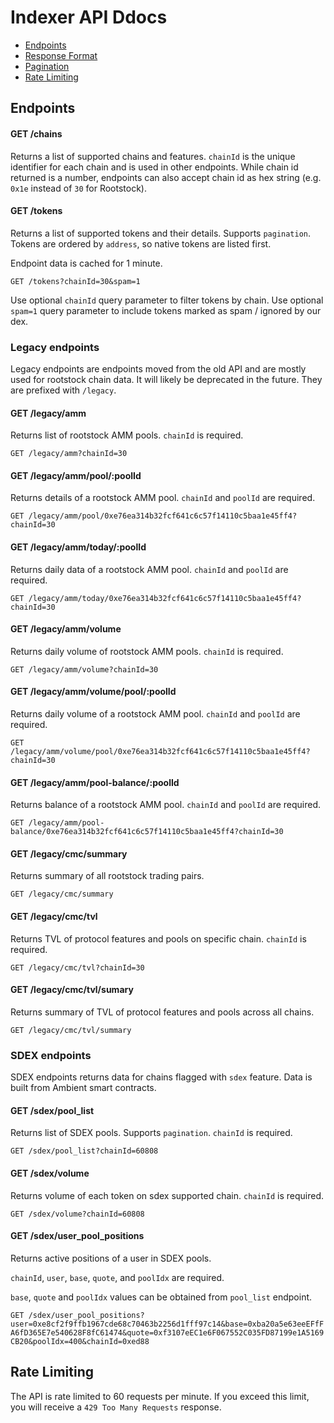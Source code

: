 # Indexer API Ddocs

<!-- no toc -->
- [Endpoints](#endpoints)
- [Response Format](response-format.md)
- [Pagination](pagination.md)
- [Rate Limiting](#rate-limiting)

## Endpoints

#### GET /chains

Returns a list of supported chains and features. `chainId` is the unique identifier for each chain and is used in other endpoints. While chain id returned is a number, endpoints can also accept chain id as hex string (e.g. `0x1e` instead of `30` for Rootstock).

#### GET /tokens

Returns a list of supported tokens and their details. Supports `pagination`. 
Tokens are ordered by `address`, so native tokens are listed first.

Endpoint data is cached for 1 minute.

`GET /tokens?chainId=30&spam=1`

Use optional `chainId` query parameter to filter tokens by chain.
Use optional `spam=1` query parameter to include tokens marked as spam / ignored by our dex.

### Legacy endpoints

Legacy endpoints are endpoints moved from the old API and are mostly used for rootstock chain data. It will likely be deprecated in the future. They are prefixed with `/legacy`.

#### GET /legacy/amm

Returns list of rootstock AMM pools. `chainId` is required.

`GET /legacy/amm?chainId=30`


#### GET /legacy/amm/pool/:poolId

Returns details of a rootstock AMM pool. `chainId` and `poolId` are required.

`GET /legacy/amm/pool/0xe76ea314b32fcf641c6c57f14110c5baa1e45ff4?chainId=30`

#### GET /legacy/amm/today/:poolId

Returns daily data of a rootstock AMM pool. `chainId` and `poolId` are required.

`GET /legacy/amm/today/0xe76ea314b32fcf641c6c57f14110c5baa1e45ff4?chainId=30`

#### GET /legacy/amm/volume

Returns daily volume of rootstock AMM pools. `chainId` is required.

`GET /legacy/amm/volume?chainId=30`

#### GET /legacy/amm/volume/pool/:poolId

Returns daily volume of a rootstock AMM pool. `chainId` and `poolId` are required.

`GET /legacy/amm/volume/pool/0xe76ea314b32fcf641c6c57f14110c5baa1e45ff4?chainId=30`

#### GET /legacy/amm/pool-balance/:poolId

Returns balance of a rootstock AMM pool. `chainId` and `poolId` are required.

`GET /legacy/amm/pool-balance/0xe76ea314b32fcf641c6c57f14110c5baa1e45ff4?chainId=30`


#### GET /legacy/cmc/summary

Returns summary of all rootstock trading pairs.

`GET /legacy/cmc/summary`

#### GET /legacy/cmc/tvl

Returns TVL of protocol features and pools on specific chain. `chainId` is required.

`GET /legacy/cmc/tvl?chainId=30`

#### GET /legacy/cmc/tvl/sumary

Returns summary of TVL of protocol features and pools across all chains.

`GET /legacy/cmc/tvl/summary`

### SDEX endpoints

SDEX endpoints returns data for chains flagged with `sdex` feature. Data is built from Ambient smart contracts.

#### GET /sdex/pool_list

Returns list of SDEX pools. Supports `pagination`. `chainId` is required.

`GET /sdex/pool_list?chainId=60808`

#### GET /sdex/volume

Returns volume of each token on sdex supported chain. `chainId` is required.

`GET /sdex/volume?chainId=60808`

#### GET /sdex/user_pool_positions

Returns active positions of a user in SDEX pools. 

`chainId`, `user`, `base`, `quote`, and `poolIdx` are required.

`base`, `quote` and `poolIdx` values can be obtained from `pool_list` endpoint.

`GET /sdex/user_pool_positions?user=0xe8cf2f9ffb1967cde68c70463b2256d1fff97c14&base=0xba20a5e63eeEFfFA6fD365E7e540628F8fC61474&quote=0xf3107eEC1e6F067552C035FD87199e1A5169CB20&poolIdx=400&chainId=0xed88`


## Rate Limiting

The API is rate limited to 60 requests per minute. If you exceed this limit, you will receive a `429 Too Many Requests` response.
